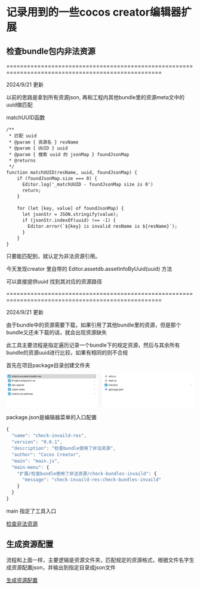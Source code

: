 #  记录用到的一些cocos creator编辑器扩展



## 检查bundle包内非法资源

===================================================================================================

2024/9/21 更新

以前的思路是拿到所有资源json, 再和工程内其他bundle里的资源meta文中的uuid做匹配

matchUUID函数
```
/**
 * 匹配 uuid
 * @param { 资源名 } resName 
 * @param { UUID } uuid 
 * @param { 搜索 uuid 的 jsonMap } foundJsonMap 
 * @returns 
 */
function matchUUID(resName, uuid, foundJsonMap) {
    if (foundJsonMap.size === 0) {
      Editor.log('_matchUUID - foundJsonMap size is 0')
      return;
    }

    for (let [key, value] of foundJsonMap) {
      let jsonStr = JSON.stringify(value);
      if (jsonStr.indexOf(uuid) !== -1) {
        Editor.error(`${key} is invalid resName is ${resName}`);
      }
    }
}
```
只要能匹配到，就认定为非法资源引用。

今天发现creator 里自带的 Editor.assetdb.assetInfoByUuid(uuid) 方法 

可以直接提供uuid 找到其对应的资源路径



===================================================================================================

2024/9/21 更新

由于bundle中的资源需要下载，如果引用了其他bundle里的资源，但是那个bundle又还未下载的话，就会出现资源缺失

此工具主要流程是指定遍历记录一个bundle下的规定资源，然后与其余所有bundle的资源uuid进行比较，如果有相同的则不合规

首先在项目package目录创建文件夹

![package](https://github.com/h87545645/Blog/blob/main/cocos-creator/img/packageDir.png)

package.json是编辑器菜单的入口配置
```js
{
  "name": "check-invaild-res",
  "version": "0.0.1",
  "description": "检查bundle使用了非法资源",
  "author": "Cocos Creator",
  "main": "main.js",
  "main-menu": {
    "扩展/检查bundle使用了非法资源/check-bundles-invaild": {
      "message": "check-invaild-res:check-bundles-invaild"
    }
  }
}


```

main 指定了工具入口


[检查非法资源](https://github.com/h87545645/Blog/tree/main/cocos-creator/%E7%BC%96%E8%BE%91%E5%99%A8%E6%89%A9%E5%B1%95/check-unused-invaild-res)

## 生成资源配置

流程和上面一样，主要逻辑是资源文件夹，匹配规定的资源格式，根据文件名字生成资源配置json，并输出到指定目录成json文件

[生成资源配置](https://github.com/h87545645/Blog/tree/main/cocos-creator/%E7%BC%96%E8%BE%91%E5%99%A8%E6%89%A9%E5%B1%95/client-tools)

